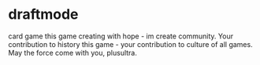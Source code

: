 # draftmode
card game
this game creating with hope - im create community. Your contribution to history this game - your contribution to culture of all games. May the force come with you, plusultra. 
